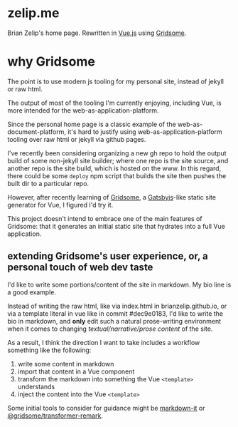 # zelip.me

Brian Zelip's home page. Rewritten in [Vue.js](https://github.com/vuejs/vue) using [Gridsome](https://github.com/gridsome/gridsome).

# why Gridsome

The point is to use modern js tooling for my personal site, instead of jekyll or raw html.

The output of most of the tooling I'm currently enjoying, including Vue, is more intended for the web-as-application-platform.

Since the personal home page is a classic example of the web-as-document-platform, it's hard to justify using web-as-application-platform tooling over raw html or jekyll via github pages.

I've recently been considering organizing a new gh repo to hold the output build of some non-jekyll site builder; where one repo is the site source, and another repo is the site build, which is hosted on the www. In this regard, there could be some `deploy` npm script that builds the site then pushes the built dir to a particular repo.

However, after recently learning of [Gridsome](https://gridsome.org), a [Gatsbyjs](https://gatsbyjs.org)-like static site generator for Vue, I figured I'd try it.

This project doesn't intend to embrace one of the main features of Gridsome: that it generates an initial static site that hydrates into a full Vue application.

## extending Gridsome's user experience, or, a personal touch of web dev taste

I'd like to write some portions/content of the site in markdown. My bio line is a good example.

Instead of writing the raw html, like via index.html in brianzelip.github.io, or via a template literal in vue like in commit #dec9e0183, I'd like to write the bio in markdown, and **only** edit such a natural prose-writing environment when it comes to changing _textual/narrative/prose content_ of the site.

As a result, I think the direction I want to take includes a workflow something like the following:

1. write some content in markdown
2. import that content in a Vue component
3. transform the markdown into something the Vue `<template>` understands
4. inject the content into the Vue `<template>`

Some initial tools to consider for guidance might be [markdown-it](https://github.com/markdown-it/markdown-it) or [@gridsome/transformer-remark](https://gridsome.org/plugins/@gridsome/transformer-remark).
